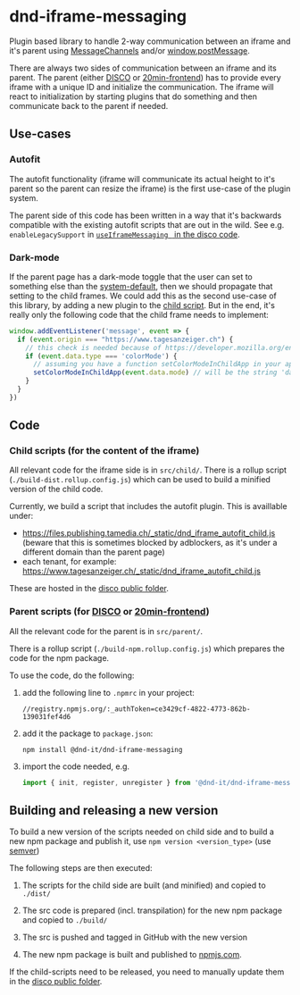 # dnd-iframe-messaging

Plugin based library to handle 2-way communication between an iframe and it's parent using [MessageChannels](https://developer.mozilla.org/en-US/docs/Web/API/MessageChannel) and/or [window.postMessage](https://developer.mozilla.org/en-US/docs/Web/API/Window/postMessage).


There are always two sides of communication between an iframe and its parent. The parent (either [DISCO] or [20min-frontend]) has to provide every iframe with a unique ID and initialize the communication. The iframe will react to initialization by starting plugins that do something and then communicate back to the parent if needed.

[DISCO]: https://github.com/DND-IT/disco/
[20min-frontend]: https://github.com/DND-IT/20min-frontend/


## Use-cases

### Autofit

The autofit functionality (iframe will communicate its actual height to it's parent so the parent can resize the iframe) is the first use-case of the plugin system.

The parent side of this code has been written in a way that it's backwards compatible with the existing autofit scripts that are out in the wild. See e.g. `enableLegacySupport` in [`useIframeMessaging ` in the disco code](https://github.com/DND-IT/disco/blob/master/src/hooks/useIframeMessaging.ts#L28).

### Dark-mode

If the parent page has a dark-mode toggle that the user can set to something else than the [system-default](https://developer.mozilla.org/en-US/docs/Web/CSS/@media/prefers-color-scheme), then we should propagate that setting to the child frames. We could add this as the second use-case of this library, by adding a new plugin to the [child script](https://github.com/DND-IT/dnd-iframe-messaging/tree/master/src/child). But in the end, it's really only the following code that the child frame needs to implement:

```js
window.addEventListener('message', event => {
  if (event.origin === "https://www.tagesanzeiger.ch") {
    // this check is needed because of https://developer.mozilla.org/en-US/docs/Web/API/Window/postMessage#security_concerns
    if (event.data.type === 'colorMode') {
      // assuming you have a function setColorModeInChildApp in your app
      setColorModeInChildApp(event.data.mode) // will be the string 'dark' or 'light'
    }
  }
})
```

## Code

### Child scripts (for the content of the iframe)

All relevant code for the iframe side is in `src/child/`. There is a rollup script (`./build-dist.rollup.config.js`) which can be used to build a minified version of the child code.

Currently, we build a script that includes the autofit plugin. This is availlable under:

- https://files.publishing.tamedia.ch/_static/dnd_iframe_autofit_child.js (beware that this is sometimes blocked by adblockers, as it's under a different domain than the parent page)
- each tenant, for example: https://www.tagesanzeiger.ch/_static/dnd_iframe_autofit_child.js

These are hosted in the [disco public folder].

[disco public folder]: https://github.com/DND-IT/disco/tree/master/src/public/_static.

### Parent scripts (for [DISCO] or [20min-frontend])

All the relevant code for the parent is in `src/parent/`.

There is a rollup script (`./build-npm.rollup.config.js`) which prepares the code for the npm package.

To use the code, do the following:

1. add the following line to `.npmrc` in your project:

       //registry.npmjs.org/:_authToken=ce3429cf-4822-4773-862b-139031fef4d6

2. add it the package to `package.json`:

       npm install @dnd-it/dnd-iframe-messaging

3. import the code needed, e.g.

   ```js
   import { init, register, unregister } from '@dnd-it/dnd-iframe-messaging/parent'
   ```


## Building and releasing a new version

To build a new version of the scripts needed on child side and to build a new npm package and publish it, use
`npm version <version_type>`
(use [semver](https://semver.org/))

The following steps are then executed:

1) The scripts for the child side are built (and minified) and copied to `./dist/`

2) The src code is prepared (incl. transpilation) for the new npm package and copied to `./build/`

3) The src is pushed and tagged in GitHub with the new version

4) The new npm package is built and published to [npmjs.com](https://www.npmjs.com/package/@dnd-it/dnd-iframe-messaging).

If the child-scripts need to be released, you need to manually update them in the [disco public folder].

